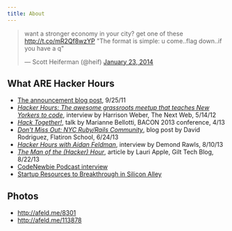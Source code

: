 ```yaml
---
title: About
---
```


<blockquote class="twitter-tweet" data-cards="hidden" lang="en"><p>want a stronger economy in your city? get one of these <a href="http://t.co/mR2Qf8wzYP">http://t.co/mR2Qf8wzYP</a> &quot;The format is simple: u come..flag down..if you have a q&quot;</p>&mdash; Scott Heiferman (@heif) <a href="https://twitter.com/heif/statuses/426436663640748032">January 23, 2014</a></blockquote>
<script async src="//platform.twitter.com/widgets.js" charset="utf-8"></script>

## What ARE Hacker Hours

* [The announcement blog post](http://afeld.me/7132), 9/25/11
* [*Hacker Hours: The awesome grassroots meetup that teaches New Yorkers to code*](http://thenextweb.com/dd/2012/05/14/hacker-hours-the-awesome-grassroots-meetup-that-teaches-new-yorkers-to-code/), interview by Harrison Weber, The Next Web, 5/14/12
* [*Hack Together!*](http://devslovebacon.com/conferences/bacon-2013/talks/hack-together), talk by Marianne Bellotti, BACON 2013 conference, 4/13
* [*Don't Miss Out: NYC Ruby/Rails Community*](http://blog.flatironschool.com/post/53767514908/dont-miss-out-nyc-ruby-rails-community), blog post by David Rodriguez, Flatiron School, 6/24/13
* [*Hacker Hours with Aidan Feldman*](http://desmondrawls.com/2013/08/10/hacker-hours-with-aidan-feldman/), interview by Demond Rawls, 8/10/13
* [*The Man of the (Hacker) Hour*](http://tech.gilt.com/post/59016326319/the-man-of-the-hacker-hour), article by Lauri Apple, Gilt Tech Blog, 8/22/13
* [CodeNewbie Podcast interview](http://www.codenewbie.org/podcast/hacker-hours)
* [Startup Resources to Breakthrough in Silicon Alley](https://medium.com/@Usspire/startup-resources-to-breakthrough-in-silicon-alley-part-1-events-meetups-864d408d987e)

## Photos

* http://afeld.me/8301
* http://afeld.me/113878
